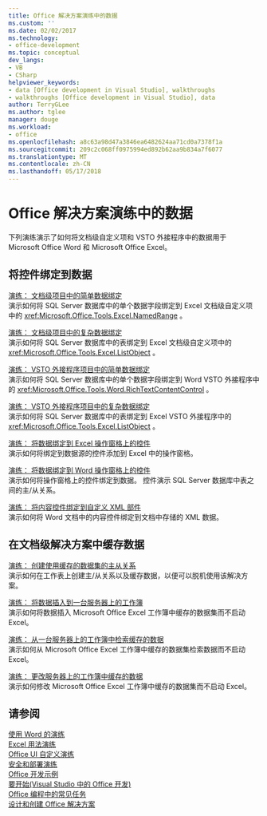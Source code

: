 ```yaml
---
title: Office 解决方案演练中的数据
ms.custom: ''
ms.date: 02/02/2017
ms.technology:
- office-development
ms.topic: conceptual
dev_langs:
- VB
- CSharp
helpviewer_keywords:
- data [Office development in Visual Studio], walkthroughs
- walkthroughs [Office development in Visual Studio], data
author: TerryGLee
ms.author: tglee
manager: douge
ms.workload:
- office
ms.openlocfilehash: a8c63a98d47a3846ea6482624aa71cd0a7378f1a
ms.sourcegitcommit: 209c2c068ff0975994ed892b62aa9b834a7f6077
ms.translationtype: MT
ms.contentlocale: zh-CN
ms.lasthandoff: 05/17/2018
---
```

# <a name="data-in-office-solutions-walkthroughs"></a>Office 解决方案演练中的数据
  下列演练演示了如何将文档级自定义项和 VSTO 外接程序中的数据用于 Microsoft Office Word 和 Microsoft Office Excel。  
  
## <a name="bind-controls-to-data"></a>将控件绑定到数据  
 [演练： 文档级项目中的简单数据绑定](../vsto/walkthrough-simple-data-binding-in-a-document-level-project.md)  
 演示如何将 SQL Server 数据库中的单个数据字段绑定到 Excel 文档级自定义项中的 <xref:Microsoft.Office.Tools.Excel.NamedRange> 。  
  
 [演练： 文档级项目中的复杂数据绑定](../vsto/walkthrough-complex-data-binding-in-a-document-level-project.md)  
 演示如何将 SQL Server 数据库中的表绑定到 Excel 文档级自定义项中的 <xref:Microsoft.Office.Tools.Excel.ListObject> 。  
  
 [演练： VSTO 外接程序项目中的简单数据绑定](../vsto/walkthrough-simple-data-binding-in-vsto-add-in-project.md)  
 演示如何将 SQL Server 数据库中的单个数据字段绑定到 Word VSTO 外接程序中的 <xref:Microsoft.Office.Tools.Word.RichTextContentControl> 。  
  
 [演练： VSTO 外接程序项目中的复杂数据绑定](../vsto/walkthrough-complex-data-binding-in-vsto-add-in-project.md)  
 演示如何将 SQL Server 数据库中的表绑定到 Excel VSTO 外接程序中的 <xref:Microsoft.Office.Tools.Excel.ListObject> 。  
  
 [演练： 将数据绑定到 Excel 操作窗格上的控件](../vsto/walkthrough-binding-data-to-controls-on-an-excel-actions-pane.md)  
 演示如何将绑定到数据源的控件添加到 Excel 中的操作窗格。  
  
 [演练： 将数据绑定到 Word 操作窗格上的控件](../vsto/walkthrough-binding-data-to-controls-on-a-word-actions-pane.md)  
 演示如何将操作窗格上的控件绑定到数据。 控件演示 SQL Server 数据库中表之间的主/从关系。  
  
 [演练： 将内容控件绑定到自定义 XML 部件](../vsto/walkthrough-binding-content-controls-to-custom-xml-parts.md)  
 演示如何将 Word 文档中的内容控件绑定到文档中存储的 XML 数据。  
  
## <a name="cache-data-in-document-level-solutions"></a>在文档级解决方案中缓存数据  
 [演练： 创建使用缓存的数据集的主从关系](../vsto/walkthrough-creating-a-master-detail-relation-using-a-cached-dataset.md)  
 演示如何在工作表上创建主/从关系以及缓存数据，以便可以脱机使用该解决方案。  
  
 [演练： 将数据插入到一台服务器上的工作簿](../vsto/walkthrough-inserting-data-into-a-workbook-on-a-server.md)  
 演示如何将数据插入 Microsoft Office Excel 工作簿中缓存的数据集而不启动 Excel。  
  
 [演练： 从一台服务器上的工作簿中检索缓存的数据](../vsto/walkthrough-retrieving-cached-data-from-a-workbook-on-a-server.md)  
 演示如何从 Microsoft Office Excel 工作簿中缓存的数据集检索数据而不启动 Excel。  
  
 [演练： 更改服务器上的工作簿中缓存的数据](../vsto/walkthrough-changing-cached-data-in-a-workbook-on-a-server.md)  
 演示如何修改 Microsoft Office Excel 工作簿中缓存的数据集而不启动 Excel。  
  
## <a name="see-also"></a>请参阅  
 [使用 Word 的演练](../vsto/walkthroughs-using-word.md)   
 [Excel 用法演练](../vsto/walkthroughs-using-excel.md)   
 [Office UI 自定义演练](../vsto/office-ui-customization-walkthroughs.md)   
 [安全和部署演练](../vsto/security-and-deployment-walkthroughs.md)   
 [Office 开发示例](../vsto/office-development-samples.md)   
 [要开始&#40;Visual Studio 中的 Office 开发&#41;](../vsto/getting-started-office-development-in-visual-studio.md)   
 [Office 编程中的常见任务](../vsto/common-tasks-in-office-programming.md)   
 [设计和创建 Office 解决方案](../vsto/designing-and-creating-office-solutions.md)  
  
  